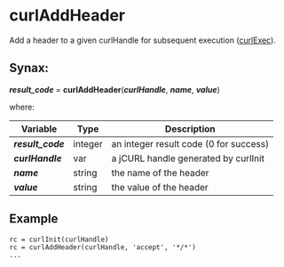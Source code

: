 # curlAddHeader

Add a header to a given curlHandle for subsequent execution ([curlExec](../curlExec/#heading)).

## Synax:

***result_code*** = **curlAddHeader**(***curlHandle***, ***name***, ***value***)

where:

| Variable | Type | Description |
|--|--|--|
***result_code*** | integer |an integer result code (0 for success)
***curlHandle*** | var | a jCURL handle generated by curlInit
***name*** | string |the name of the header
***value*** | string |the value of the header

## Example
```
rc = curlInit(curlHandle)
rc = curlAddHeader(curlHandle, 'accept', '*/*')
...
```